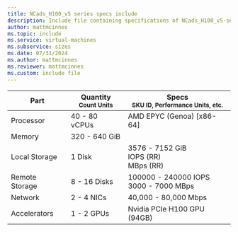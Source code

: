 ```yaml
---
title: NCads_H100_v5 series specs include
description: Include file containing specifications of NCads_H100_v5-series VM sizes.
author: mattmcinnes
ms.topic: include
ms.service: virtual-machines
ms.subservice: sizes
ms.date: 07/31/2024
ms.author: mattmcinnes
ms.reviewer: mattmcinnes
ms.custom: include file
---
```

| Part | Quantity <br><sup>Count Units | Specs <br><sup>SKU ID, Performance Units, etc.  |
|---|---|---|
| Processor      | 40 - 80 vCPUs       | AMD EPYC (Genoa) [x86-64]                               |
| Memory         | 320 - 640 GiB          |                                  |
| Local Storage  | 1 Disk           | 3576 - 7152 GiB <br> IOPS (RR) <br> MBps (RR)                               |
| Remote Storage | 8 - 16 Disks    | 100000 - 240000 IOPS <br>3000 - 7000 MBps   |
| Network        | 2 - 4 NICs          | 40,000 - 80,000 Mbps                          |
| Accelerators   | 1 - 2 GPUs              | Nvidia PCIe H100 GPU (94GB)                     |
